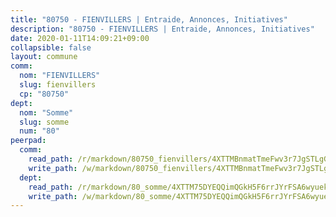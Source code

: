 ```yaml
---
title: "80750 - FIENVILLERS | Entraide, Annonces, Initiatives"
description: "80750 - FIENVILLERS | Entraide, Annonces, Initiatives"
date: 2020-01-11T14:09:21+09:00
collapsible: false
layout: commune
comm:
  nom: "FIENVILLERS"
  slug: fienvillers
  cp: "80750"
dept:
  nom: "Somme"
  slug: somme
  num: "80"
peerpad:
  comm:
    read_path: /r/markdown/80750_fienvillers/4XTTMBnmatTmeFwv3r7JgSTLgGaBrWAeN5FwPFKwciFN2NDyc
    write_path: /w/markdown/80750_fienvillers/4XTTMBnmatTmeFwv3r7JgSTLgGaBrWAeN5FwPFKwciFN2NDyc-K3TgV3Xn7MCc7it4FLoHAJdHG8GY98km2teBM39TSZphNXVQARcMSvXDrKXPQXQkV5MVzop2XwkcWargpTbJuwGDqLCRUchPXa4BiCxFzJcuE5uzeJ7SDvKEHPQDA8GsunfzTTy4
  dept:
    read_path: /r/markdown/80_somme/4XTTM75DYEQQimQGkH5F6rrJYrFSA6wyuekdgioEx7v45YjSw
    write_path: /w/markdown/80_somme/4XTTM75DYEQQimQGkH5F6rrJYrFSA6wyuekdgioEx7v45YjSw-K3TgTuB1DbUNHuFo9Fhh6JTUriPx8E5izGkmw9RSNTjUtMFPoZhqqp87szE8th3EytWSHGdhUuQUPjam8aJZh1SdH8pL3ibgUbMdNhU17kjAmSa49LMB2GjXvVwDVurE8mgce3XM
---
```


